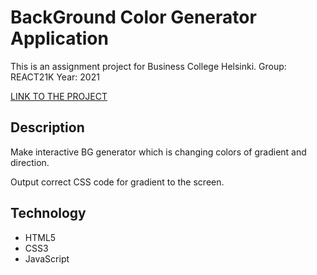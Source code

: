 # BackGround Color Generator Application

This is an assignment project for Business College Helsinki.
Group: REACT21K
Year: 2021

[LINK TO THE PROJECT](sagar-aryal.github.io/REACT21K_JavaScript/Margit/Lecture4/BG%20generator)

## Description

Make interactive BG generator which is changing colors of gradient and direction.

Output correct CSS code for gradient to the screen.

## Technology

- HTML5
- CSS3
- JavaScript
